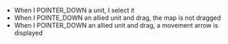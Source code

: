 - When I POINTER_DOWN a unit, I select it
- When I POINTE_DOWN an allied unit and drag, the map is not dragged
- When I POINTER_DOWN an allied unit and drag, a movement arrow is displayed
